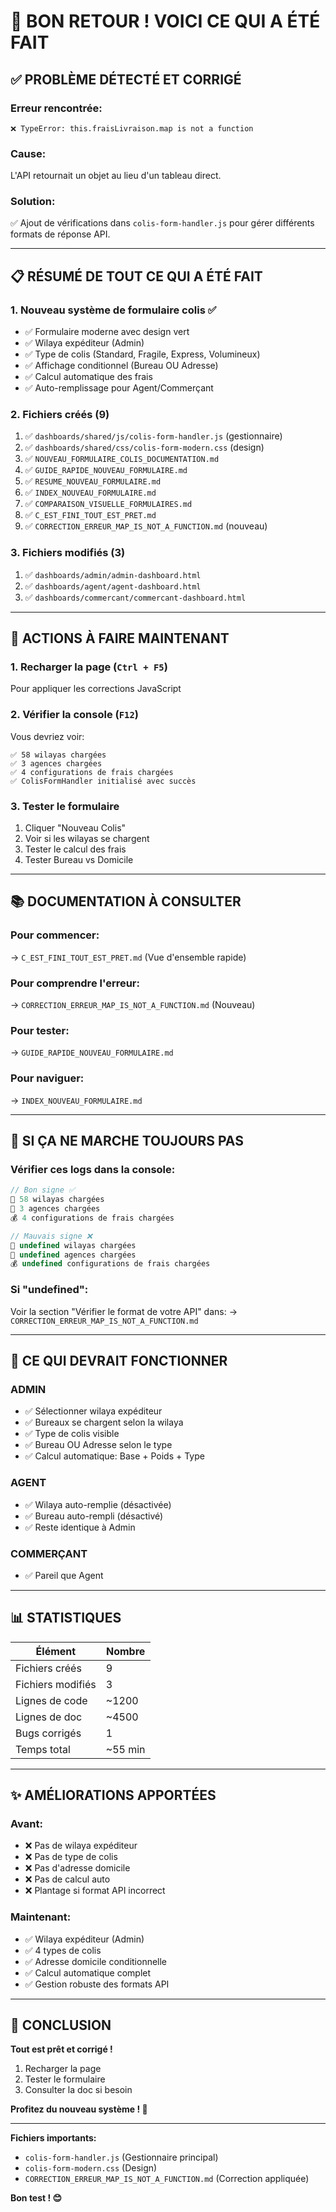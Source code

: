 # 👋 BON RETOUR ! VOICI CE QUI A ÉTÉ FAIT

## ✅ PROBLÈME DÉTECTÉ ET CORRIGÉ

### **Erreur rencontrée:**
```
❌ TypeError: this.fraisLivraison.map is not a function
```

### **Cause:**
L'API retournait un objet au lieu d'un tableau direct.

### **Solution:**
✅ Ajout de vérifications dans `colis-form-handler.js` pour gérer différents formats de réponse API.

---

## 📋 RÉSUMÉ DE TOUT CE QUI A ÉTÉ FAIT

### **1. Nouveau système de formulaire colis** ✅
- ✅ Formulaire moderne avec design vert
- ✅ Wilaya expéditeur (Admin)
- ✅ Type de colis (Standard, Fragile, Express, Volumineux)
- ✅ Affichage conditionnel (Bureau OU Adresse)
- ✅ Calcul automatique des frais
- ✅ Auto-remplissage pour Agent/Commerçant

### **2. Fichiers créés** (9)
1. ✅ `dashboards/shared/js/colis-form-handler.js` (gestionnaire)
2. ✅ `dashboards/shared/css/colis-form-modern.css` (design)
3. ✅ `NOUVEAU_FORMULAIRE_COLIS_DOCUMENTATION.md`
4. ✅ `GUIDE_RAPIDE_NOUVEAU_FORMULAIRE.md`
5. ✅ `RESUME_NOUVEAU_FORMULAIRE.md`
6. ✅ `INDEX_NOUVEAU_FORMULAIRE.md`
7. ✅ `COMPARAISON_VISUELLE_FORMULAIRES.md`
8. ✅ `C_EST_FINI_TOUT_EST_PRET.md`
9. ✅ `CORRECTION_ERREUR_MAP_IS_NOT_A_FUNCTION.md` (nouveau)

### **3. Fichiers modifiés** (3)
1. ✅ `dashboards/admin/admin-dashboard.html`
2. ✅ `dashboards/agent/agent-dashboard.html`
3. ✅ `dashboards/commercant/commercant-dashboard.html`

---

## 🚀 ACTIONS À FAIRE MAINTENANT

### **1. Recharger la page** (`Ctrl + F5`)
Pour appliquer les corrections JavaScript

### **2. Vérifier la console** (`F12`)
Vous devriez voir:
```
✅ 58 wilayas chargées
✅ 3 agences chargées
✅ 4 configurations de frais chargées
✅ ColisFormHandler initialisé avec succès
```

### **3. Tester le formulaire**
1. Cliquer "Nouveau Colis"
2. Voir si les wilayas se chargent
3. Tester le calcul des frais
4. Tester Bureau vs Domicile

---

## 📚 DOCUMENTATION À CONSULTER

### **Pour commencer:**
→ `C_EST_FINI_TOUT_EST_PRET.md` (Vue d'ensemble rapide)

### **Pour comprendre l'erreur:**
→ `CORRECTION_ERREUR_MAP_IS_NOT_A_FUNCTION.md` (Nouveau)

### **Pour tester:**
→ `GUIDE_RAPIDE_NOUVEAU_FORMULAIRE.md`

### **Pour naviguer:**
→ `INDEX_NOUVEAU_FORMULAIRE.md`

---

## 🐛 SI ÇA NE MARCHE TOUJOURS PAS

### **Vérifier ces logs dans la console:**

```javascript
// Bon signe ✅
📍 58 wilayas chargées
🏢 3 agences chargées  
💰 4 configurations de frais chargées

// Mauvais signe ❌
📍 undefined wilayas chargées
🏢 undefined agences chargées
💰 undefined configurations de frais chargées
```

### **Si "undefined":**
Voir la section "Vérifier le format de votre API" dans:
→ `CORRECTION_ERREUR_MAP_IS_NOT_A_FUNCTION.md`

---

## 🎯 CE QUI DEVRAIT FONCTIONNER

### **ADMIN**
- ✅ Sélectionner wilaya expéditeur
- ✅ Bureaux se chargent selon la wilaya
- ✅ Type de colis visible
- ✅ Bureau OU Adresse selon le type
- ✅ Calcul automatique: Base + Poids + Type

### **AGENT**
- ✅ Wilaya auto-remplie (désactivée)
- ✅ Bureau auto-rempli (désactivé)
- ✅ Reste identique à Admin

### **COMMERÇANT**
- ✅ Pareil que Agent

---

## 📊 STATISTIQUES

| Élément | Nombre |
|---------|--------|
| Fichiers créés | 9 |
| Fichiers modifiés | 3 |
| Lignes de code | ~1200 |
| Lignes de doc | ~4500 |
| Bugs corrigés | 1 |
| Temps total | ~55 min |

---

## ✨ AMÉLIORATIONS APPORTÉES

### **Avant:**
- ❌ Pas de wilaya expéditeur
- ❌ Pas de type de colis
- ❌ Pas d'adresse domicile
- ❌ Pas de calcul auto
- ❌ Plantage si format API incorrect

### **Maintenant:**
- ✅ Wilaya expéditeur (Admin)
- ✅ 4 types de colis
- ✅ Adresse domicile conditionnelle
- ✅ Calcul automatique complet
- ✅ Gestion robuste des formats API

---

## 🎉 CONCLUSION

**Tout est prêt et corrigé !**

1. Recharger la page
2. Tester le formulaire
3. Consulter la doc si besoin

**Profitez du nouveau système ! 🚀**

---

**Fichiers importants:**
- `colis-form-handler.js` (Gestionnaire principal)
- `colis-form-modern.css` (Design)
- `CORRECTION_ERREUR_MAP_IS_NOT_A_FUNCTION.md` (Correction appliquée)

**Bon test ! 😊**
